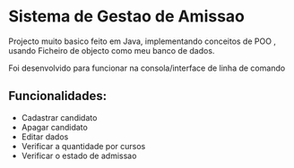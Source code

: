 # 			Sistema de Gestao de Amissao



Projecto muito basico feito em Java, implementando conceitos de POO , usando Ficheiro de objecto como meu banco de dados.

Foi desenvolvido para funcionar na consola/interface de linha de comando



## Funcionalidades:

* Cadastrar candidato
* Apagar candidato
* Editar dados
* Verificar a quantidade por cursos
* Verificar o estado de admissao



